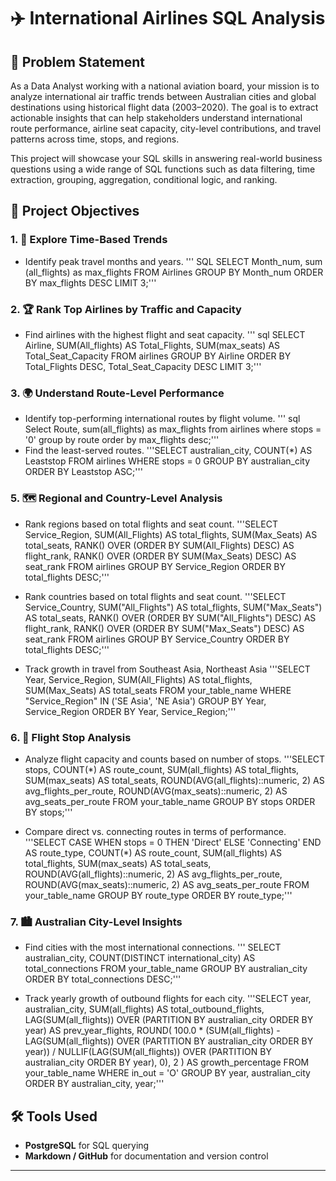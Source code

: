 # ✈️ International Airlines SQL Analysis 

## 🧩 Problem Statement

As a Data Analyst working with a national aviation board, your mission is to analyze international air traffic trends between Australian cities and global destinations using historical flight data (2003–2020). The goal is to extract actionable insights that can help stakeholders understand international route performance, airline seat capacity, city-level contributions, and travel patterns across time, stops, and regions.

This project will showcase your SQL skills in answering real-world business questions using a wide range of SQL functions such as data filtering, time extraction, grouping, aggregation, conditional logic, and ranking.

## 🎯 Project Objectives

### 1. 📅 Explore Time-Based Trends
- Identify peak travel months and years.
''' SQL
SELECT Month_num, sum (all_flights) as max_flights
FROM  Airlines
GROUP BY Month_num
ORDER BY max_flights DESC
LIMIT 3;'''

### 2. 🏆 Rank Top Airlines by Traffic and Capacity
- Find airlines with the highest flight and seat capacity.
''' sql
SELECT 
    Airline,
    SUM(All_flights) AS Total_Flights,
    SUM(max_seats) AS Total_Seat_Capacity
FROM 
    airlines
GROUP BY 
    Airline
ORDER BY 
    Total_Flights DESC, Total_Seat_Capacity DESC
LIMIT 3;'''



### 3. 🌍 Understand Route-Level Performance
- Identify top-performing international routes by flight volume.
''' sql
Select Route, sum(all_flights) as max_flights from airlines
where stops = '0'
group by route
order by max_flights desc;'''
- Find the least-served routes.
'''SELECT australian_city, COUNT(*) AS Leaststop
FROM airlines
WHERE stops = 0
GROUP BY australian_city
ORDER BY Leaststop ASC;'''

### 5. 🗺️ Regional and Country-Level Analysis
- Rank regions based on total flights and seat count.
'''SELECT
  Service_Region,
  SUM(All_Flights) AS total_flights,
  SUM(Max_Seats) AS total_seats,
  RANK() OVER (ORDER BY SUM(All_Flights) DESC) AS flight_rank,
  RANK() OVER (ORDER BY SUM(Max_Seats) DESC) AS seat_rank
FROM airlines
GROUP BY Service_Region
ORDER BY total_flights DESC;'''

- Rank countries based on total flights and seat count.
'''SELECT
  Service_Country,
  SUM("All_Flights") AS total_flights,
  SUM("Max_Seats") AS total_seats,
  RANK() OVER (ORDER BY SUM("All_Flights") DESC) AS flight_rank,
  RANK() OVER (ORDER BY SUM("Max_Seats") DESC) AS seat_rank
FROM airlines
GROUP BY Service_Country
ORDER BY total_flights DESC;'''

- Track growth in travel from Southeast Asia, Northeast Asia
'''SELECT
  Year,
  Service_Region,
  SUM(All_Flights) AS total_flights,
  SUM(Max_Seats) AS total_seats
FROM your_table_name
WHERE "Service_Region" IN ('SE Asia', 'NE Asia')
GROUP BY Year, Service_Region
ORDER BY Year, Service_Region;'''

### 6. 🛑 Flight Stop Analysis
- Analyze flight capacity and counts based on number of stops.
'''SELECT
  stops,
  COUNT(*) AS route_count,
  SUM(all_flights) AS total_flights,
  SUM(max_seats) AS total_seats,
  ROUND(AVG(all_flights)::numeric, 2) AS avg_flights_per_route,
  ROUND(AVG(max_seats)::numeric, 2) AS avg_seats_per_route
FROM your_table_name
GROUP BY stops
ORDER BY stops;'''

- Compare direct vs. connecting routes in terms of performance.
'''SELECT
  CASE 
    WHEN stops = 0 THEN 'Direct'
    ELSE 'Connecting'
  END AS route_type,
  COUNT(*) AS route_count,
  SUM(all_flights) AS total_flights,
  SUM(max_seats) AS total_seats,
  ROUND(AVG(all_flights)::numeric, 2) AS avg_flights_per_route,
  ROUND(AVG(max_seats)::numeric, 2) AS avg_seats_per_route
FROM your_table_name
GROUP BY route_type
ORDER BY route_type;'''

### 7. 🏙️ Australian City-Level Insights
- Find cities with the most international connections.
 ''' SELECT
  australian_city,
  COUNT(DISTINCT international_city) AS total_connections
FROM your_table_name
GROUP BY australian_city
ORDER BY total_connections DESC;'''

- Track yearly growth of outbound flights for each city.
'''SELECT
  year,
  australian_city,
  SUM(all_flights) AS total_outbound_flights,
  LAG(SUM(all_flights)) OVER (PARTITION BY australian_city ORDER BY year) AS prev_year_flights,
  ROUND(
    100.0 * (SUM(all_flights) - LAG(SUM(all_flights)) OVER (PARTITION BY australian_city ORDER BY year)) 
    / NULLIF(LAG(SUM(all_flights)) OVER (PARTITION BY australian_city ORDER BY year), 0), 2
  ) AS growth_percentage
FROM your_table_name
WHERE in_out = 'O'
GROUP BY year, australian_city
ORDER BY australian_city, year;'''


## 🛠️ Tools Used
- **PostgreSQL** for SQL querying
- **Markdown / GitHub** for documentation and version control

---
